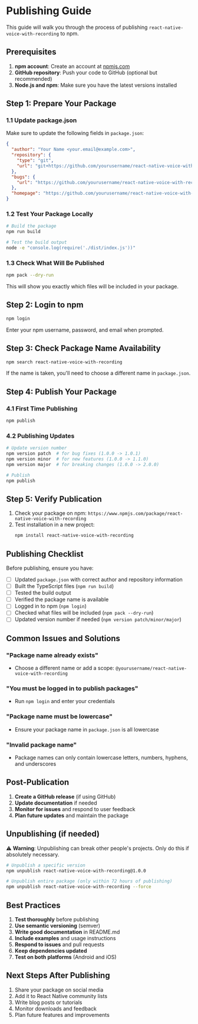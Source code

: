 # Publishing Guide

This guide will walk you through the process of publishing `react-native-voice-with-recording` to npm.

## Prerequisites

1. **npm account**: Create an account at [npmjs.com](https://www.npmjs.com)
2. **GitHub repository**: Push your code to GitHub (optional but recommended)
3. **Node.js and npm**: Make sure you have the latest versions installed

## Step 1: Prepare Your Package

### 1.1 Update package.json
Make sure to update the following fields in `package.json`:

```json
{
  "author": "Your Name <your.email@example.com>",
  "repository": {
    "type": "git",
    "url": "git+https://github.com/yourusername/react-native-voice-with-recording.git"
  },
  "bugs": {
    "url": "https://github.com/yourusername/react-native-voice-with-recording/issues"
  },
  "homepage": "https://github.com/yourusername/react-native-voice-with-recording#readme"
}
```

### 1.2 Test Your Package Locally
```bash
# Build the package
npm run build

# Test the build output
node -e "console.log(require('./dist/index.js'))"
```

### 1.3 Check What Will Be Published
```bash
npm pack --dry-run
```

This will show you exactly which files will be included in your package.

## Step 2: Login to npm

```bash
npm login
```

Enter your npm username, password, and email when prompted.

## Step 3: Check Package Name Availability

```bash
npm search react-native-voice-with-recording
```

If the name is taken, you'll need to choose a different name in `package.json`.

## Step 4: Publish Your Package

### 4.1 First Time Publishing
```bash
npm publish
```

### 4.2 Publishing Updates
```bash
# Update version number
npm version patch  # for bug fixes (1.0.0 -> 1.0.1)
npm version minor  # for new features (1.0.0 -> 1.1.0)
npm version major  # for breaking changes (1.0.0 -> 2.0.0)

# Publish
npm publish
```

## Step 5: Verify Publication

1. Check your package on npm: `https://www.npmjs.com/package/react-native-voice-with-recording`
2. Test installation in a new project:
   ```bash
   npm install react-native-voice-with-recording
   ```

## Publishing Checklist

Before publishing, ensure you have:

- [ ] Updated `package.json` with correct author and repository information
- [ ] Built the TypeScript files (`npm run build`)
- [ ] Tested the build output
- [ ] Verified the package name is available
- [ ] Logged in to npm (`npm login`)
- [ ] Checked what files will be included (`npm pack --dry-run`)
- [ ] Updated version number if needed (`npm version patch/minor/major`)

## Common Issues and Solutions

### "Package name already exists"
- Choose a different name or add a scope: `@yourusername/react-native-voice-with-recording`

### "You must be logged in to publish packages"
- Run `npm login` and enter your credentials

### "Package name must be lowercase"
- Ensure your package name in `package.json` is all lowercase

### "Invalid package name"
- Package names can only contain lowercase letters, numbers, hyphens, and underscores

## Post-Publication

1. **Create a GitHub release** (if using GitHub)
2. **Update documentation** if needed
3. **Monitor for issues** and respond to user feedback
4. **Plan future updates** and maintain the package

## Unpublishing (if needed)

⚠️ **Warning**: Unpublishing can break other people's projects. Only do this if absolutely necessary.

```bash
# Unpublish a specific version
npm unpublish react-native-voice-with-recording@1.0.0

# Unpublish entire package (only within 72 hours of publishing)
npm unpublish react-native-voice-with-recording --force
```

## Best Practices

1. **Test thoroughly** before publishing
2. **Use semantic versioning** (semver)
3. **Write good documentation** in README.md
4. **Include examples** and usage instructions
5. **Respond to issues** and pull requests
6. **Keep dependencies updated**
7. **Test on both platforms** (Android and iOS)

## Next Steps After Publishing

1. Share your package on social media
2. Add it to React Native community lists
3. Write blog posts or tutorials
4. Monitor downloads and feedback
5. Plan future features and improvements 